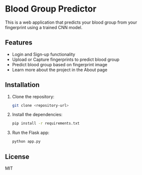 # Blood Group Predictor

This is a web application that predicts your blood group from your fingerprint using a trained CNN model.

## Features

- Login and Sign-up functionality
- Upload or Capture fingerprints to predict blood group
- Predict blood group based on fingerprint image
- Learn more about the project in the About page

## Installation

1. Clone the repository:
    ```bash
    git clone <repository-url>
    ```

2. Install the dependencies:
    ```bash
    pip install -r requirements.txt
    ```

3. Run the Flask app:
    ```bash
    python app.py
    ```

## License
MIT

